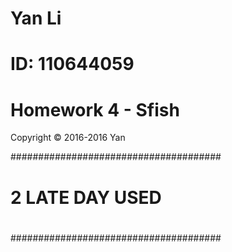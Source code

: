 # Yan Li
# ID: 110644059
# Homework 4 - Sfish


Copyright © 2016-2016 Yan


######################################
#								     #
#		 2 LATE DAY USED 		 	 #
#								  	 #
######################################